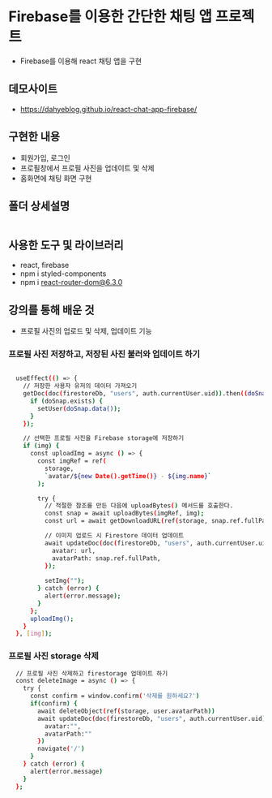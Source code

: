 # Firebase를 이용한 간단한 채팅 앱 프로젝트
-  Firebase를 이용해 react 채팅 앱을 구현

## 데모사이트
- https://dahyeblog.github.io/react-chat-app-firebase/

## 구현한 내용
- 회원가입, 로그인
- 프로필창에서 프로필 사진을 업데이트 및 삭제
- 홈화면에 채팅 화면 구현

## 폴더 상세설명
```bash 

```

## 사용한 도구 및 라이브러리
- react, firebase
- npm i styled-components
- npm i react-router-dom@6.3.0

## 강의를 통해 배운 것
- 프로필 사진의 업로드 및 삭제, 업데이트 기능

### 프로필 사진 저장하고, 저장된 사진 불러와 업데이트 하기
```bash 

  useEffect(() => {
    // 저장한 사용자 유저의 데이터 가져오기
    getDoc(doc(firestoreDb, "users", auth.currentUser.uid)).then((doSnap) => {
      if (doSnap.exists) {
        setUser(doSnap.data());
      }
    });

    // 선택한 프로필 사진을 Firebase storage에 저장하기
    if (img) {
      const uploadImg = async () => {
        const imgRef = ref(
          storage,
          `avatar/${new Date().getTime()} - ${img.name}`
        );

        try {
          // 적절한 참조를 만든 다음에 uploadBytes() 메서드를 호출한다.
          const snap = await uploadBytes(imgRef, img);
          const url = await getDownloadURL(ref(storage, snap.ref.fullPath));

          // 이미지 업로드 시 Firestore 데이터 업데이트
          await updateDoc(doc(firestoreDb, "users", auth.currentUser.uid), {
            avatar: url,
            avatarPath: snap.ref.fullPath,
          });
          
          setImg("");
        } catch (error) {
          alert(error.message);
        }
      };
      uploadImg();
    }
  }, [img]);

  ```

### 프로필 사진 storage 삭제
```bash
  // 프로필 사진 삭제하고 firestorage 업데이트 하기
  const deleteImage = async () => {
    try {
      const confirm = window.confirm('삭제를 원하세요?')
      if(confirm) {
        await deleteObject(ref(storage, user.avatarPath))
        await updateDoc(doc(firestoreDb, "users", auth.currentUser.uid), {
          avatar:"",
          avatarPath:""
        })
        navigate('/')
      }
    } catch (error) {
      alert(error.message)
    }
  };



```


